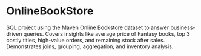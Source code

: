 # OnlineBookStore
SQL project using the Maven Online Bookstore dataset to answer business-driven queries. Covers insights like average price of Fantasy books, top 3 costly titles, high-value orders, and remaining stock after sales. Demonstrates joins, grouping, aggregation, and inventory analysis.
